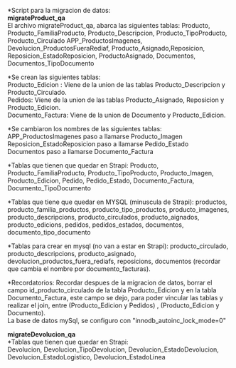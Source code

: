 *Script para la migracion de datos:  
**migrateProduct_qa**  
El archivo migrateProduct_qa, abarca las siguientes tablas: 
Producto, Producto_FamiliaProducto, Producto_Descripcion, Producto_TipoProducto, Producto_Circulado
APP_ProductosImagenes, Devolucion_ProductosFueraRediaf, Producto_Asignado,Reposicion, Reposicion_EstadoReposicion, ProductoAsignado, Documentos, Documentos_TipoDocumento

*Se crean las siguientes tablas:  
Producto_Edicion : Viene de la union de las tablas Producto_Descripcion y Producto_Circulado.  
Pedidos: Viene de la union de las tablas Producto_Asignado, Reposicion y Producto_Edicion.  
Documento_Factura: Viene de la union de Documento y Producto_Edicion.  

*Se cambiaron los nombres de las siguientes tablas:  
APP_ProductosImagenes paso a llamarse Producto_Imagen  
Reposicion_EstadoReposicion paso a llamarse Pedido_Estado  
Documentos paso a llamarse Documento_Factura

*Tablas que tienen que quedar en Strapi:
Producto, Producto_FamiliaProducto, Producto_TipoProducto, Producto_Imagen, Producto_Edicion, Pedido, Pedido_Estado, Documento_Factura, Documento_TipoDocumento

*Tablas que tiene que quedar en MYSQL (minuscula de Strapi):
productos, producto_familia_productos, producto_tipo_productos,  producto_imagenes, producto_descripcions, producto_circulados, producto_aignados, producto_edicions, pedidos, pedidos_estados, documentos, documento_tipo_documento

*Tablas para crear en mysql (no van a estar en Strapi): producto_circulado, producto_descripcions, producto_asignado, devolucion_productos_fuera_rediafs, reposicions, documentos (recordar que cambia el nombre por documento_facturas).

*Recordatorios: Recordar despues de la migracion de datos, borrar el campo id_producto_circulado de la tabla Producto_Edicion y en la tabla Documento_Factura, este campo se dejo, para poder vincular las tablas y realizar el join, entre (Producto_Edicion y Pedidos) , (Producto_Edicion y Documento).  
La base de datos mySql, se configuro con "innodb_autoinc_lock_mode=0"

**migrateDevolucion_qa**  
*Tablas que tienen que quedar en Strapi:  
Devolucion, Devolucion_TipoDevolucion, Devolucion_EstadoDevolucion, Devolucion_EstadoLogistico, Devolucion_EstadoLinea


